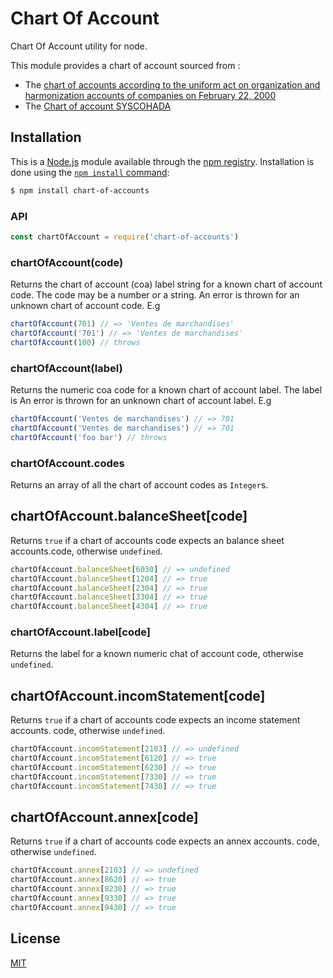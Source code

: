 # Chart Of Account
 
Chart Of Account utility for node.

This module provides a chart of account sourced from :
  * The [chart of accounts according to the uniform act on organization and harmonization
    accounts of companies on February 22, 2000](https://www.Droit-Afrique.com)
  * The [Chart of account SYSCOHADA](https://plan-comptable-ohada.com/ancienne-norme-2001/comptes.html)

## Installation

This is a [Node.js](https://nodejs.org/en/) module available through the
[npm registry](https://www.npmjs.com/). Installation is done using the
[`npm install` command](https://docs.npmjs.com/getting-started/installing-npm-packages-locally):

```sh
$ npm install chart-of-accounts
```
### API

```js
const chartOfAccount = require('chart-of-accounts')
```
### chartOfAccount(code)

Returns the chart of account (coa) label string for a known chart of account code. The code
may be a number or a string. An error is thrown for an unknown chart of account code.
E.g

```js
chartOfAccount(701) // => 'Ventes de marchandises'
chartOfAccount('701') // => 'Ventes de marchandises'
chartOfAccount(100) // throws
```

### chartOfAccount(label)

Returns the numeric coa code for a known chart of account label. The label
is An error is thrown for an unknown chart of account label.
E.g
```js
chartOfAccount('Ventes de marchandises') // => 701
chartOfAccount('Ventes de marchandises') // => 701
chartOfAccount('foo bar') // throws
```
### chartOfAccount.codes

Returns an array of all the chart of account codes as `Integer`s.

## chartOfAccount.balanceSheet[code]

Returns `true` if a chart of accounts code expects an balance sheet accounts.code, otherwise
`undefined`.

```js
chartOfAccount.balanceSheet[6030] // => undefined
chartOfAccount.balanceSheet[1204] // => true
chartOfAccount.balanceSheet[2304] // => true
chartOfAccount.balanceSheet[3304] // => true
chartOfAccount.balanceSheet[4304] // => true
```

### chartOfAccount.label[code]

Returns the label for a known numeric chat of account code, otherwise
`undefined`.

## chartOfAccount.incomStatement[code]

Returns `true` if a chart of accounts code expects an income statement accounts. code, otherwise
`undefined`.

```js
chartOfAccount.incomStatement[2103] // => undefined
chartOfAccount.incomStatement[6120] // => true
chartOfAccount.incomStatement[6230] // => true
chartOfAccount.incomStatement[7330] // => true
chartOfAccount.incomStatement[7430] // => true
```

## chartOfAccount.annex[code]

Returns `true` if a chart of accounts code expects an annex accounts. code, otherwise
`undefined`.

```js
chartOfAccount.annex[2103] // => undefined
chartOfAccount.annex[8620] // => true
chartOfAccount.annex[8230] // => true
chartOfAccount.annex[9330] // => true
chartOfAccount.annex[9430] // => true
```

## License

[MIT](LICENSE)
